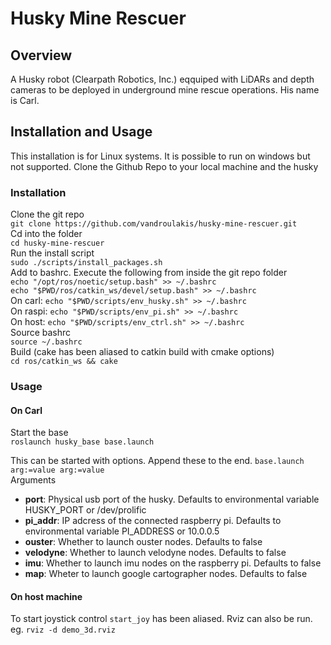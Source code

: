 # Husky Mine Rescuer

## Overview

A Husky robot (Clearpath Robotics, Inc.) eqquiped with LiDARs and depth cameras to be deployed in underground mine rescue operations. His name is Carl.

## Installation and Usage

This installation is for Linux systems. It is possible to run on windows but not supported.
Clone the Github Repo to your local machine and the husky

### Installation

Clone the git repo  
```git clone https://github.com/vandroulakis/husky-mine-rescuer.git```  
Cd into the folder  
```cd husky-mine-rescuer```  
Run the install script  
```sudo ./scripts/install_packages.sh```  
Add to bashrc. Execute the following from inside the git repo folder  
```echo "/opt/ros/noetic/setup.bash" >> ~/.bashrc```  
```echo "$PWD/ros/catkin_ws/devel/setup.bash" >> ~/.bashrc```  
On carl: ```echo "$PWD/scripts/env_husky.sh" >> ~/.bashrc```  
On raspi: ```echo "$PWD/scripts/env_pi.sh" >> ~/.bashrc```  
On host: ```echo "$PWD/scripts/env_ctrl.sh" >> ~/.bashrc```  
Source bashrc  
```source ~/.bashrc```  
Build (cake has been aliased to catkin build with cmake options)  
```cd ros/catkin_ws && cake```  

### Usage

#### On Carl

Start the base  
```roslaunch husky_base base.launch```  

This can be started with options. Append these to the end. ```base.launch arg:=value arg:=value```  
Arguments  
- **port**: Physical usb port of the husky. Defaults to environmental variable HUSKY_PORT or /dev/prolific
- **pi_addr**: IP adcress of the connected raspberry pi. Defaults to environmental variable PI_ADDRESS or 10.0.0.5
- **ouster**: Whether to launch ouster nodes. Defaults to false
- **velodyne**: Whether to launch velodyne nodes. Defaults to false
- **imu**: Whether to launch imu nodes on the raspberry pi. Defaults to false
- **map**: Wheter to launch google cartographer nodes. Defaults to false

#### On host machine

To start joystick control `start_joy` has been aliased. Rviz can also be run. eg. `rviz -d demo_3d.rviz`
